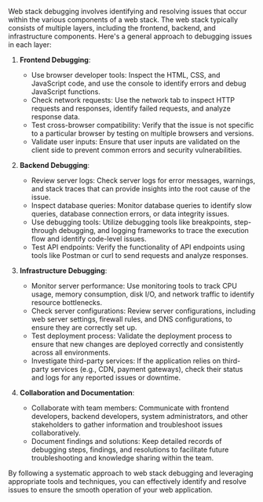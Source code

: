 Web stack debugging involves identifying and resolving issues that occur within the various components of a web stack. The web stack typically consists of multiple layers, including the frontend, backend, and infrastructure components. Here's a general approach to debugging issues in each layer:

1. **Frontend Debugging**:
   - Use browser developer tools: Inspect the HTML, CSS, and JavaScript code, and use the console to identify errors and debug JavaScript functions.
   - Check network requests: Use the network tab to inspect HTTP requests and responses, identify failed requests, and analyze response data.
   - Test cross-browser compatibility: Verify that the issue is not specific to a particular browser by testing on multiple browsers and versions.
   - Validate user inputs: Ensure that user inputs are validated on the client side to prevent common errors and security vulnerabilities.

2. **Backend Debugging**:
   - Review server logs: Check server logs for error messages, warnings, and stack traces that can provide insights into the root cause of the issue.
   - Inspect database queries: Monitor database queries to identify slow queries, database connection errors, or data integrity issues.
   - Use debugging tools: Utilize debugging tools like breakpoints, step-through debugging, and logging frameworks to trace the execution flow and identify code-level issues.
   - Test API endpoints: Verify the functionality of API endpoints using tools like Postman or curl to send requests and analyze responses.

3. **Infrastructure Debugging**:
   - Monitor server performance: Use monitoring tools to track CPU usage, memory consumption, disk I/O, and network traffic to identify resource bottlenecks.
   - Check server configurations: Review server configurations, including web server settings, firewall rules, and DNS configurations, to ensure they are correctly set up.
   - Test deployment process: Validate the deployment process to ensure that new changes are deployed correctly and consistently across all environments.
   - Investigate third-party services: If the application relies on third-party services (e.g., CDN, payment gateways), check their status and logs for any reported issues or downtime.

4. **Collaboration and Documentation**:
   - Collaborate with team members: Communicate with frontend developers, backend developers, system administrators, and other stakeholders to gather information and troubleshoot issues collaboratively.
   - Document findings and solutions: Keep detailed records of debugging steps, findings, and resolutions to facilitate future troubleshooting and knowledge sharing within the team.

By following a systematic approach to web stack debugging and leveraging appropriate tools and techniques, you can effectively identify and resolve issues to ensure the smooth operation of your web application.
